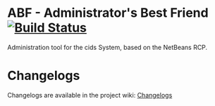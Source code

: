 ABF - Administrator's Best Friend [![Build Status](http://ci.cismet.de/buildStatus/icon?job=abf)](https://ci.cismet.de/job/abf/)
===

Administration tool for the cids System, based on the NetBeans RCP.

Changelogs
==========
Changelogs are available in the project wiki: [Changelogs](https://github.com/cismet/abf/wiki/Changelogs)
